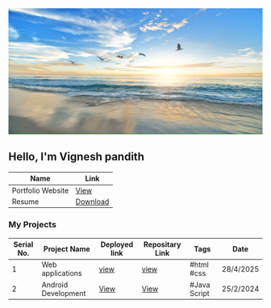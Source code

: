 <img src="https://github.com/Vignesha0408/Vignesha0408/blob/main/Images/pic_2.png" width="600" height="250" alt="Banner GitHub">

  ## Hello, I'm Vignesh pandith

  
| Name              | Link                                       |
| ----------------- | ------------------------------------------ |
| Portfolio Website | [View](https://vignesha0408.github.io)     |
| Resume            | [Download](https://example.com/resume.pdf) |

### My Projects 

| Serial No. | Project Name | Deployed link |Repositary Link | Tags | Date|
|---|---|---|---|---| --- |   
| 1 |Web applications|[view]( https://vignesha0408.github.io/vignesh-s-html-pages/)|[view](https://github.com/Vignesha0408/cordova-android-app/tree/main/html_collection)|#html #css |28/4/2025|
| 2 | Android Development | [View](https://vignesha0408.github.io/cordova-android-app/)| [View](https://github.com/Vignesha0408/cordova-android-app) | #Java Script | 25/2/2024|


 
